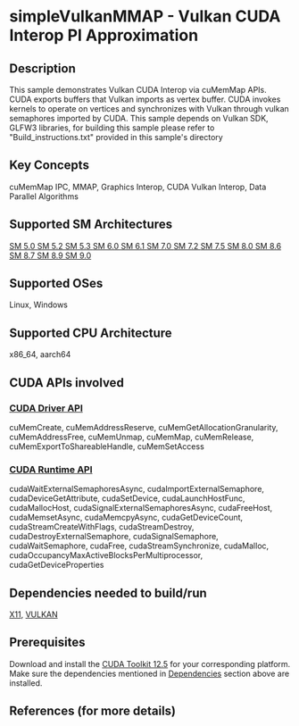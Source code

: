 # simpleVulkanMMAP - Vulkan CUDA Interop PI Approximation

## Description

 This sample demonstrates Vulkan CUDA Interop via cuMemMap APIs. CUDA exports buffers that Vulkan imports as vertex buffer. CUDA invokes kernels to operate on vertices and synchronizes with Vulkan through vulkan semaphores imported by CUDA. This sample depends on Vulkan SDK, GLFW3 libraries, for building this sample please refer to "Build_instructions.txt" provided in this sample's directory

## Key Concepts

cuMemMap IPC, MMAP, Graphics Interop, CUDA Vulkan Interop, Data Parallel Algorithms

## Supported SM Architectures

[SM 5.0 ](https://developer.nvidia.com/cuda-gpus)  [SM 5.2 ](https://developer.nvidia.com/cuda-gpus)  [SM 5.3 ](https://developer.nvidia.com/cuda-gpus)  [SM 6.0 ](https://developer.nvidia.com/cuda-gpus)  [SM 6.1 ](https://developer.nvidia.com/cuda-gpus)  [SM 7.0 ](https://developer.nvidia.com/cuda-gpus)  [SM 7.2 ](https://developer.nvidia.com/cuda-gpus)  [SM 7.5 ](https://developer.nvidia.com/cuda-gpus)  [SM 8.0 ](https://developer.nvidia.com/cuda-gpus)  [SM 8.6 ](https://developer.nvidia.com/cuda-gpus)  [SM 8.7 ](https://developer.nvidia.com/cuda-gpus)  [SM 8.9 ](https://developer.nvidia.com/cuda-gpus)  [SM 9.0 ](https://developer.nvidia.com/cuda-gpus)

## Supported OSes

Linux, Windows

## Supported CPU Architecture

x86_64, aarch64

## CUDA APIs involved

### [CUDA Driver API](http://docs.nvidia.com/cuda/cuda-driver-api/index.html)
cuMemCreate, cuMemAddressReserve, cuMemGetAllocationGranularity, cuMemAddressFree, cuMemUnmap, cuMemMap, cuMemRelease, cuMemExportToShareableHandle, cuMemSetAccess

### [CUDA Runtime API](http://docs.nvidia.com/cuda/cuda-runtime-api/index.html)
cudaWaitExternalSemaphoresAsync, cudaImportExternalSemaphore, cudaDeviceGetAttribute, cudaSetDevice, cudaLaunchHostFunc, cudaMallocHost, cudaSignalExternalSemaphoresAsync, cudaFreeHost, cudaMemsetAsync, cudaMemcpyAsync, cudaGetDeviceCount, cudaStreamCreateWithFlags, cudaStreamDestroy, cudaDestroyExternalSemaphore, cudaSignalSemaphore, cudaWaitSemaphore, cudaFree, cudaStreamSynchronize, cudaMalloc, cudaOccupancyMaxActiveBlocksPerMultiprocessor, cudaGetDeviceProperties

## Dependencies needed to build/run
[X11](../../../README.md#x11), [VULKAN](../../../README.md#vulkan)

## Prerequisites

Download and install the [CUDA Toolkit 12.5](https://developer.nvidia.com/cuda-downloads) for your corresponding platform.
Make sure the dependencies mentioned in [Dependencies]() section above are installed.

## References (for more details)

